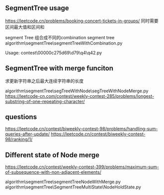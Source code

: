 


##



## SegmentTree usage

https://leetcode.cn/problems/booking-concert-tickets-in-groups/
同时需要区间最大值和区间和

segment Tree 组合成不同的combination segment tree
algorithm\segmentTree\segmentTreeWithCombination.py

Usage:
contest\00000c275d69\d79\q4\q42.py


## SegmentTree with merge funciton 
求更新字符串之后最大连续字符串的长度

algorithm\segmentTree\segTreeWithNode\segTreeWithNodeMerge.py https://leetcode-cn.com/contest/weekly-contest-285/problems/longest-substring-of-one-repeating-character/


## questions
https://leetcode.cn/contest/biweekly-contest-98/problems/handling-sum-queries-after-update/
https://leetcode.cn/contest/biweekly-contest-98/ranking/1/


## Different state of Node merge

https://leetcode.cn/contest/weekly-contest-399/problems/maximum-sum-of-subsequence-with-non-adjacent-elements/

algorithm\segmentTree\segmentTreeNodeWithMerge.py
algorithm\segmentTree\SegmentTreeMultiState\NodeHoldState.py


